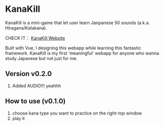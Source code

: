 # KanaKill

KanaKill is a mini-game that let user learn Janpanese 50 sounds (a.k.a. Hiragana/Katakana).

CHECK IT： [KanaKill Website](https://kanakill.netlify.app/)

Built with Vue, I designing this webapp while learning this fantastic framework. KanaKill is my first 'meaningful' webapp for anyone who wanna study Japanese but not just for me.

## Version v0.2.0
1. Added AUDIO!!! yeahhh
  
## How to use (v0.1.0)

1. choose kana type you want to practice on the right-top window
2. play it
